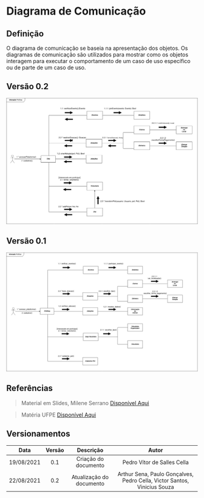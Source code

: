 # Diagrama de Comunicação

## Definição
O diagrama de comunicação se baseia na apresentação dos objetos. Os diagramas de comunicação são utilizados para mostrar como os objetos interagem para executar o comportamento de um caso de uso específico ou de parte de um caso de uso.
## Versão 0.2
<img src="../../images/diag_comunicacao_v0.2.jpg">

## Versão 0.1
<img src="../../images/diag_comunicacao.jpg">

## Referências

> Material em Slides, Milene Serrano <a target="_blank" href="https://aprender3.unb.br/pluginfile.php/897132/mod_label/intro/Arquitetura%20e%20Desenho%20de%20Software%20-%20Aula%20Modelagem%20UML%20Est%C3%A1tica%20-%20Profa.%20Milene.pdf">Disponível Aqui</a>

> Matéria UFPE <a target="_blank" href="https://www.cin.ufpe.br/~gta/rup-vc/core.base_rup/guidances/guidelines/communication_diagram_FFFEA1B5.html">Disponível Aqui</a>



## Versionamentos

|Data|Versão|Descrição|Autor|
|:--------:|:---:|:-------------------: |:-----------:|
|19/08/2021| 0.1 | Criação do documento | Pedro Vítor de Salles Cella |
|22/08/2021| 0.2 | Atualização do documento | Arthur Sena, Paulo Gonçalves, Pedro Cella, Victor Santos, Vinicius Souza |  